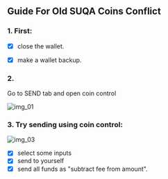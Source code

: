 ## Guide For Old SUQA Coins Conflict

### 1. First:
* [x] close the wallet.
* [x] make a wallet backup.


### 2. 
Go to SEND tab and open coin control

![img_01](assets/img/misc/suqa_conflict_01.png)

### 3. Try sending using coin control:

![img_03](assets/img/misc/suqa_conflict_03.png)

* [x] select some inputs
* [x] send to yourself
* [x] send all funds as "subtract fee from amount".
